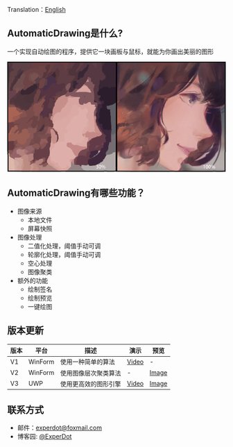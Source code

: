 Translation：[English](./README.md)

## AutomaticDrawing是什么?
一个实现自动绘图的程序，提供它一块画板与鼠标，就能为你画出美丽的图形

![Preview](Documentation/Image/Preview.png)

## AutomaticDrawing有哪些功能？

* 图像来源
    *  本地文件
    *  屏幕快照   
* 图像处理
    *  二值化处理，阈值手动可调
    *  轮廓化处理，阈值手动可调
    *  空心处理
    *  图像聚类
* 额外的功能
    *  绘制签名
    *  绘制预览
    *  一键绘图  

## 版本更新

| 版本    | 平台 | 描述                    | 演示                                               | 预览                                    |
|---------|----------|--------------------|-----------------------------------------------------|------------------------------------------|
| V1      | WinForm  | 使用一种简单的算法   | [Video](https://www.bilibili.com/video/av11418289/) | -                                        |
| V2      | WinForm  | 使用图像层次聚类算法 | -                                                   | [Image](Documentation/Image/Preview.png) |
| V3      | UWP      | 使用更高效的图形引擎 | [Video](https://www.bilibili.com/video/av5973458/)  | [Image](Documentation/Image/Compare.png) |

## 联系方式
* 邮件：experdot@foxmail.com
* 博客园: [@ExperDot](http://www.cnblogs.com/experdot/)
